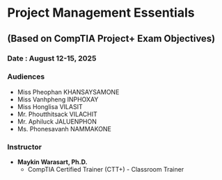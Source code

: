 # Project Management Essentials
## (Based on CompTIA Project+ Exam Objectives)

### Date : August 12-15, 2025

### Audiences
+ Miss Pheophan KHANSAYSAMONE
+ Miss Vanhpheng INPHOXAY 
+ Miss Honglisa VILASIT
+ Mr. Phoutthitsack VILACHIT
+ Mr. Aphiluck JALUENPHON
+ Ms. Phonesavanh NAMMAKONE

### Instructor
+ **Maykin Warasart, Ph.D.**
	+ CompTIA Certified Trainer (CTT+) - Classroom Trainer
